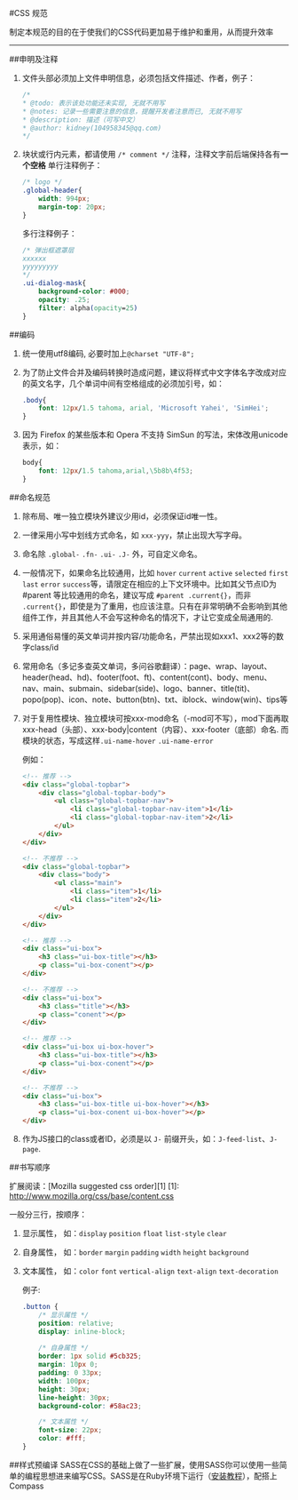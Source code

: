 #CSS 规范

制定本规范的目的在于使我们的CSS代码更加易于维护和重用，从而提升效率

---

##申明及注释

1. 文件头部必须加上文件申明信息，必须包括文件描述、作者，例子：
    ```css
    /*
    * @todo: 表示该处功能还未实现, 无就不用写
    * @notes: 记录一些需要注意的信息，提醒开发者注意而已, 无就不用写
    * @description: 描述（可写中文）
    * @author: kidney(104958345@qq.com)
    */
    ```

2. 块状或行内元素，都请使用 `/* comment */` 注释，注释文字前后端保持各有**一个空格**
    单行注释例子：
    ```css
    /* logo */
    .global-header{
        width: 994px;
        margin-top: 20px;
    }
    ```
    
    多行注释例子：
    ```css
    /* 弹出框遮罩层
    xxxxxx
    yyyyyyyyy
    */
    .ui-dialog-mask{
        background-color: #000;
        opacity: .25;
        filter: alpha(opacity=25)
    }
    ```


##编码
1. 统一使用utf8编码, 必要时加上`@charset "UTF-8";`
2. 为了防止文件合并及编码转换时造成问题，建议将样式中文字体名字改成对应的英文名字，几个单词中间有空格组成的必须加引号，如：

    ```css
    .body{
        font: 12px/1.5 tahoma, arial, 'Microsoft Yahei', 'SimHei';
    }
    ```
3. 因为 Firefox 的某些版本和 Opera 不支持 SimSun 的写法，宋体改用unicode 表示，如：

    ```css
    body{
        font: 12px/1.5 tahoma,arial,\5b8b\4f53;
    }
    ```


##命名规范
1. 除布局、唯一独立模块外建议少用id，必须保证id唯一性。

2. 一律采用小写中划线方式命名，如 `xxx-yyy`，禁止出现大写字母。

3. 命名除 `.global-` `.fn-` `.ui-` `.J-` 外，可自定义命名。

4. 一般情况下，如果命名比较通用，比如 `hover` `current` `active` `selected` `first` `last` `error` `success`等，请限定在相应的上下文环境中。比如其父节点ID为#parent 等比较通用的命名，建议写成 `#parent .current{}`，而非 `.current{}`，即使是为了重用，也应该注意。只有在非常明确不会影响到其他组件工作，并且其他人不会写这种命名的情况下，才让它变成全局通用的.

5. 采用通俗易懂的英文单词并按内容/功能命名，严禁出现如xxx1、xxx2等的数字class/id

6. 常用命名（多记多查英文单词，多问谷歌翻译）：page、wrap、layout、header(head、hd)、footer(foot、ft)、content(cont)、body、menu、nav、main、submain、sidebar(side)、logo、banner、title(tit)、popo(pop)、icon、note、button(btn)、txt、iblock、window(win)、tips等

7. 对于复用性模块、独立模块可按xxx-mod命名（-mod可不写），mod下面再取xxx-head（头部）、xxx-body|content（内容）、xxx-footer（底部）命名. 而模块的状态，写成这样`.ui-name-hover` `.ui-name-error`

    例如：
    ```html
    <!-- 推荐 -->
    <div class="global-topbar">
        <div class="global-topbar-body">
            <ul class="global-topbar-nav">
                <li class="global-topbar-nav-item">1</li>
                <li class="global-topbar-nav-item">2</li>
            </ul>
        </div>
    </div>
    
    <!-- 不推荐 -->
    <div class="global-topbar">
        <div class="body">
            <ul class="main">
                <li class="item">1</li>
                <li class="item">2</li>
            </ul>
        </div>
    </div>
    
    <!-- 推荐 -->
    <div class="ui-box">
        <h3 class="ui-box-title"></h3>
        <p class="ui-box-conent"></p>
    </div>
    
    <!-- 不推荐 -->
    <div class="ui-box">
        <h3 class="title"></h3>
        <p class="conent"></p>
    </div>
    
    <!-- 推荐 -->
    <div class="ui-box ui-box-hover">
        <h3 class="ui-box-title"></h3>
        <p class="ui-box-conent"></p>
    </div>
    
    <!-- 不推荐 -->
    <div class="ui-box">
        <h3 class="ui-box-title ui-box-hover"></h3>
        <p class="ui-box-conent ui-box-hover"></p>
    </div>
    ```

8. 作为JS接口的class或者ID，必须是以 `J-` 前缀开头，如：`J-feed-list`、`J-page`.



##书写顺序

扩展阅读：[Mozilla suggested css order][1]
[1]: http://www.mozilla.org/css/base/content.css

一般分三行，按顺序：

1. 显示属性， 如：`display` `position` `float` `list-style` `clear`

2. 自身属性， 如：`border` `margin` `padding` `width` `height` `background`

3. 文本属性， 如：`color` `font` `vertical-align` `text-align` `text-decoration`

    例子:

    ```css
    .button {
        /* 显示属性 */
        position: relative;
        display: inline-block;
        
        /* 自身属性 */
        border: 1px solid #5cb325;
        margin: 10px 0;
        padding: 0 33px;
        width: 100px;
        height: 30px;
        line-height: 30px;
        background-color: #58ac23;

        /* 文本属性 */
        font-size: 22px;
        color: #fff;
    }
    ```

##样式预编译
SASS在CSS的基础上做了一些扩展，使用SASS你可以使用一些简单的编程思想进来编写CSS。SASS是在Ruby环境下运行（[安装教程][2]），配搭上Compass

[2]: http://www.w3cplus.com/sassguide/install.html

